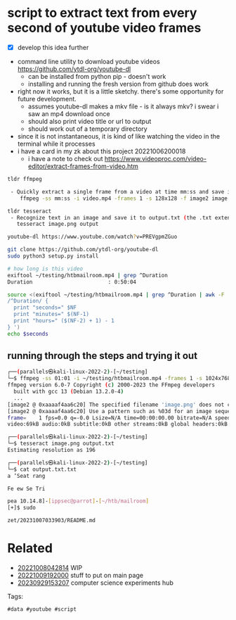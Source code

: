 # script to extract text from every second of youtube video frames

- [x] develop this idea further
- command line utility to download youtube videos https://github.com/ytdl-org/youtube-dl
  - can be installed from python pip - doesn't work
  - installing and running the fresh version from github does work
- right now it works, but it is a little sketchy. there's some opportunity for future development.
  - assumes youtube-dl makes a mkv file - is it always mkv? i swear i saw an mp4 download once
  - should also print video title or url to output
  - should work out of a temporary directory
- since it is not instantaneous, it is kind of like watching the video in the terminal while it processes
- i have a card in my zk about this project 20221006200018
  - i have a note to check out https://www.videoproc.com/video-editor/extract-frames-from-video.htm

```bash
tldr ffmpeg

 - Quickly extract a single frame from a video at time mm:ss and save it as a 128x128 resolution image:
    ffmpeg -ss mm:ss -i video.mp4 -frames 1 -s 128x128 -f image2 image.png

tldr tesseract
 - Recognize text in an image and save it to output.txt (the .txt extension is added automatically):
   tesseract image.png output

youtube-dl https://www.youtube.com/watch?v=PREVgpmZGuo

git clone https://github.com/ytdl-org/youtube-dl
sudo python3 setup.py install

# how long is this video
exiftool ~/testing/htbmailroom.mp4 | grep ^Duration
Duration                        : 0:50:04

source <(exiftool ~/testing/htbmailroom.mp4 | grep ^Duration | awk -F : '
/^Duration/ {
  print "seconds=" $NF
  print "minutes=" $(NF-1)
  print "hours=" ($(NF-2) + 1) - 1
} ')
echo $seconds

```

## running through the steps and trying it out
```bash
┌──(parallels㉿kali-linux-2022-2)-[~/testing]
└─$ ffmpeg -ss 01:01 -i ~/testing/htbmailroom.mp4 -frames 1 -s 1024x768 -f image2 image.png
ffmpeg version 6.0-7 Copyright (c) 2000-2023 the FFmpeg developers
  built with gcc 13 (Debian 13.2.0-4)
  ...
[image2 @ 0xaaaaf4aa6c20] The specified filename 'image.png' does not contain an image sequence pattern or a pattern is invalid.
[image2 @ 0xaaaaf4aa6c20] Use a pattern such as %03d for an image sequence or use the -update option (with -frames:v 1 if needed) to write a single image.
frame=    1 fps=0.0 q=-0.0 Lsize=N/A time=00:00:00.00 bitrate=N/A speed=   0x
video:69kB audio:0kB subtitle:0kB other streams:0kB global headers:0kB muxing overhead: unknown

┌──(parallels㉿kali-linux-2022-2)-[~/testing]
└─$ tesseract image.png output.txt
Estimating resolution as 196

┌──(parallels㉿kali-linux-2022-2)-[~/testing]
└─$ cat output.txt.txt
a ‘Seat rang

Fe ew Se Tri

pea 10.14.8]-[ippsec@parrot]-[~/htb/mailroom]
[+]$ sudo
```

` zet/20231007033903/README.md `

# Related

- [20221008042814](/zet/20221008042814/README.md) WIP
- [20221009192000](/zet/20221009192000/README.md) stuff to put on main page
- [20230929153207](/zet/20230929153207/README.md) computer science experiments hub

Tags:

    #data #youtube #script
